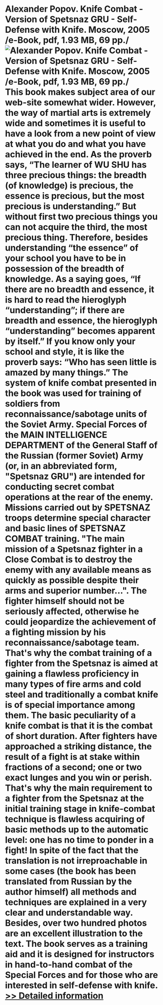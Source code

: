 # Alexander Popov. Knife Combat - Version of Spetsnaz GRU - Self-Defense with Knife. Moscow, 2005 /e-Book, pdf, 1.93 MB, 69 pp./<br />![Alexander Popov. Knife Combat - Version of Spetsnaz GRU - Self-Defense with Knife. Moscow, 2005 /e-Book, pdf, 1.93 MB, 69 pp./](https://mycommerce.akamaized.net/api/pimages/P300054175/BIG/300054175.GIF)<br />This book makes subject area of our web-site somewhat wider. However, the way of martial arts is extremely wide and sometimes it is useful to have a look from a new point of view at what you do and what you have achieved in the end. As the proverb says, “The learner of WU SHU has three precious things: the breadth (of knowledge) is precious, the essence is precious, but the most precious is understanding.” But without first two precious things you can not acquire the third, the most precious thing. Therefore, besides understanding “the essence” of your school you have to be in possession of the breadth of knowledge. As a saying goes, “If there are no breadth and essence, it is hard to read the hieroglyph “understanding”; if there are breadth and essence, the hieroglyph “understanding” becomes apparent by itself.” If you know only your school and style, it is like the proverb says: “Who has seen little is amazed by many things.” The system of knife combat presented in the book was used for training of soldiers from reconnaissance/sabotage units of the Soviet Army. Special Forces of the MAIN INTELLIGENCE DEPARTMENT of the General Staff of the Russian (former Soviet) Army (or, in an abbreviated form, "Spetsnaz GRU") are intended for conducting secret combat operations at the rear of the enemy. Missions carried out by SPETSNAZ troops determine special character and basic lines of SPETSNAZ COMBAT training. "The main mission of a Spetsnaz fighter in a Close Combat is to destroy the enemy with any available means as quickly as possible despite their arms and superior number...". The fighter himself should not be seriously affected, otherwise he could jeopardize the achievement of a fighting mission by his reconnaissance/sabotage team. That's why the combat training of a fighter from the Spetsnaz is aimed at gaining a flawless proficiency in many types of fire arms and cold steel and traditionally a combat knife is of special importance among them. The basic peculiarity of a knife combat is that it is the combat of short duration. After fighters have approached a striking distance, the result of a fight is at stake within fractions of a second; one or two exact lunges and you win or perish. That's why the main requirement to a fighter from the Spetsnaz at the initial training stage in knife-combat technique is flawless acquiring of basic methods up to the automatic level: one has no time to ponder in a fight! In spite of the fact that the translation is not irreproachable in some cases (the book has been translated from Russian by the author himself) all methods and techniques are explained in a very clear and understandable way. Besides, over two hundred photos are an excellent illustration to the text. The book serves as a training aid and it is designed for instructors in hand-to-hand combat of the Special Forces and for those who are interested in self-defense with knife.<br />[>> Detailed information](https://secure.shareit.com/shareit/product.html?productid=300054175&affiliateid=200057808)